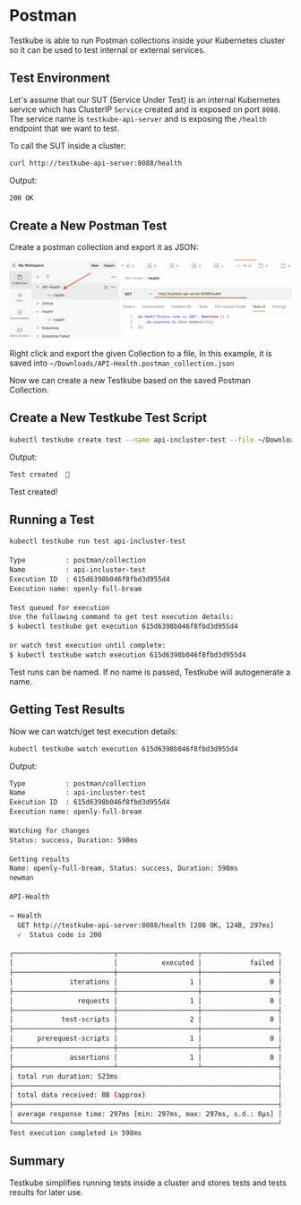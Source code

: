 # Postman

<!-- Watch this simple Testkube intro video for Postman collections with Testkube:

<iframe width="560" height="315" src="https://www.youtube.com/embed/rWqlbVvd8Dc" title="YouTube video player" frameborder="0" allow="accelerometer; autoplay; clipboard-write; encrypted-media; gyroscope; picture-in-picture" allowfullscreen>
</iframe> -->

Testkube is able to run Postman collections inside your Kubernetes cluster so it can be used to test internal or external services.


## **Test Environment**

Let's assume that our SUT (Service Under Test) is an internal Kubernetes service which has
ClusterIP `Service` created and is exposed on port `8088`. The service name is `testkube-api-server`
and is exposing the `/health` endpoint that we want to test.

To call the SUT inside a cluster:

```bash
curl http://testkube-api-server:8088/health
```

Output:

```bash
200 OK
```

## **Create a New Postman Test**

Create a postman collection and export it as JSON:

![postman create collection](../img/postman_create_collection.png)

Right click and export the given Collection to a file,
In this example, it is saved into `~/Downloads/API-Health.postman_collection.json`

Now we can create a new Testkube based on the saved Postman Collection.

## **Create a New Testkube Test Script**

```bash
kubectl testkube create test --name api-incluster-test --file ~/Downloads/API-Health.postman_collection.json --type postman/collection
```

Output:

```bash
Test created  🥇
```

Test created!

## **Running a Test**

```bash
kubectl testkube run test api-incluster-test

Type          : postman/collection
Name          : api-incluster-test
Execution ID  : 615d6398b046f8fbd3d955d4
Execution name: openly-full-bream

Test queued for execution
Use the following command to get test execution details:
$ kubectl testkube get execution 615d6398b046f8fbd3d955d4

or watch test execution until complete:
$ kubectl testkube watch execution 615d6398b046f8fbd3d955d4

```

Test runs can be named. If no name is passed, Testkube will autogenerate a name.

## **Getting Test Results**

Now we can watch/get test execution details:

```bash
kubectl testkube watch execution 615d6398b046f8fbd3d955d4
```

Output:

```bash
Type          : postman/collection
Name          : api-incluster-test
Execution ID  : 615d6398b046f8fbd3d955d4
Execution name: openly-full-bream

Watching for changes
Status: success, Duration: 598ms

Getting results
Name: openly-full-bream, Status: success, Duration: 598ms
newman

API-Health

→ Health
  GET http://testkube-api-server:8088/health [200 OK, 124B, 297ms]
  ✓  Status code is 200

┌─────────────────────────┬────────────────────┬───────────────────┐
│                         │           executed │            failed │
├─────────────────────────┼────────────────────┼───────────────────┤
│              iterations │                  1 │                 0 │
├─────────────────────────┼────────────────────┼───────────────────┤
│                requests │                  1 │                 0 │
├─────────────────────────┼────────────────────┼───────────────────┤
│            test-scripts │                  2 │                 0 │
├─────────────────────────┼────────────────────┼───────────────────┤
│      prerequest-scripts │                  1 │                 0 │
├─────────────────────────┼────────────────────┼───────────────────┤
│              assertions │                  1 │                 0 │
├─────────────────────────┴────────────────────┴───────────────────┤
│ total run duration: 523ms                                        │
├──────────────────────────────────────────────────────────────────┤
│ total data received: 8B (approx)                                 │
├──────────────────────────────────────────────────────────────────┤
│ average response time: 297ms [min: 297ms, max: 297ms, s.d.: 0µs] │
└──────────────────────────────────────────────────────────────────┘
Test execution completed in 598ms
```

## **Summary**

Testkube simplifies running tests inside a cluster and stores tests and tests results for later use.
